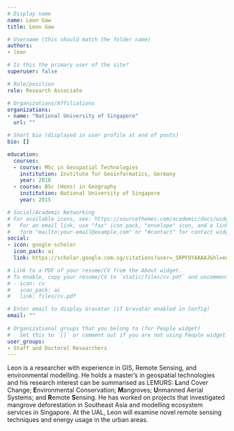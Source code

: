 ```yaml
---
# Display name
name: Leon Gaw
title: Leon Gaw

# Username (this should match the folder name)
authors:
- leon

# Is this the primary user of the site?
superuser: false

# Role/position
role: Research Associate

# Organizations/Affiliations
organizations:
- name: "National University of Singapore"
  url: ""

# Short bio (displayed in user profile at end of posts)
bio: []

education:
  courses:
  - course: MSc in Geospatial Technologies
    institution: Institute for Geoinformatics, Germany
    year: 2018
  - course: BSc (Hons) in Geography
    institution: National University of Singapore
    year: 2015

# Social/Academic Networking
# For available icons, see: https://sourcethemes.com/academic/docs/widgets/#icons
#   For an email link, use "fas" icon pack, "envelope" icon, and a link in the
#   form "mailto:your-email@example.com" or "#contact" for contact widget.
social:
- icon: google-scholar
  icon_pack: ai
  link: https://scholar.google.com.sg/citations?user=_SRPFOYAAAAJ&hl=en

# Link to a PDF of your resume/CV from the About widget.
# To enable, copy your resume/CV to `static/files/cv.pdf` and uncomment the lines below.  
# - icon: cv
#   icon_pack: ai
#   link: files/cv.pdf

# Enter email to display Gravatar (if Gravatar enabled in Config)
email: ""
  
# Organizational groups that you belong to (for People widget)
#   Set this to `[]` or comment out if you are not using People widget.  
user_groups:
- Staff and Doctoral Researchers
---
```


Leon is a researcher with experience in GIS, Remote Sensing, and environmental modelling. He holds a master’s in geospatial technologies and his research interest can be summarised as LEMURS: **L**and Cover Change; **E**nvironmental Conservation; **M**angroves; **U**nmanned Aerial Systems; and **R**emote **S**ensing. He has worked on projects that investigated mangrove deforestation in Southeast Asia and modelling ecosystem services in Singapore. At the UAL, Leon will examine novel remote sensing techniques and energy usage in the urban areas.

